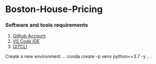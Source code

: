 # Boston-House-Pricing

### Software and tools requirements

1. [Github Account](https://github.com/)
2. [VS Code IDE](https://code.visualstudio.com/)
3. [GITCLI](https://git-scm.com/book/en/v2/Getting-Started-The-Command-Line)


Create a new environment
...
conda create -p venv python==3.7 -y
...